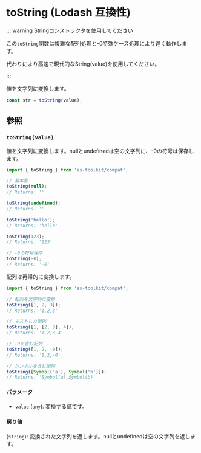 # toString (Lodash 互換性)

::: warning Stringコンストラクタを使用してください

この`toString`関数は複雑な配列処理と-0特殊ケース処理により遅く動作します。

代わりにより高速で現代的なString(value)を使用してください。

:::

値を文字列に変換します。

```typescript
const str = toString(value);
```

## 参照

### `toString(value)`

値を文字列に変換します。nullとundefinedは空の文字列に、-0の符号は保存します。

```typescript
import { toString } from 'es-toolkit/compat';

// 基本型
toString(null);
// Returns: ''

toString(undefined);
// Returns: ''

toString('hello');
// Returns: 'hello'

toString(123);
// Returns: '123'

// -0の符号保存
toString(-0);
// Returns: '-0'
```

配列は再帰的に変換します。

```typescript
import { toString } from 'es-toolkit/compat';

// 配列を文字列に変換
toString([1, 2, 3]);
// Returns: '1,2,3'

// ネストした配列
toString([1, [2, 3], 4]);
// Returns: '1,2,3,4'

// -0を含む配列
toString([1, 2, -0]);
// Returns: '1,2,-0'

// シンボルを含む配列
toString([Symbol('a'), Symbol('b')]);
// Returns: 'Symbol(a),Symbol(b)'
```

#### パラメータ

- `value` (`any`): 変換する値です。

#### 戻り値

(`string`): 変換された文字列を返します。nullとundefinedは空の文字列を返します。
